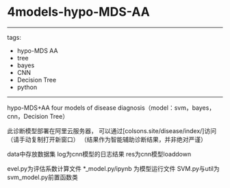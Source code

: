 # 4models-hypo-MDS-AA
---
tags:
  - hypo-MDS AA
  - tree
  - bayes
  - CNN
  - Decision Tree
  - python
---

hypo-MDS+AA four models of disease diagnosis（model：svm，bayes，cnn，Decision Tree）

此诊断模型部署在阿里云服务器，
可以通过[colsons.site/disease/index/]访问（请手动复制打开新窗口）
（结果作为智能辅助诊断结果，并非绝对严谨）

data中存放数据集
log为cnn模型的日志结果
res为cnn模型loaddown

evel.py为评估系数计算文件
*_model.py/ipynb 为模型运行文件
SVM.py与util为svm_model.py前置函数类
